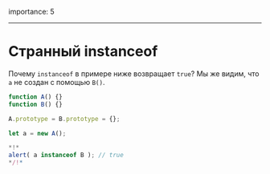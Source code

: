 importance: 5

---

# Странный instanceof

Почему `instanceof` в примере ниже возвращает `true`? Мы же видим, что `a` не создан с помощью `B()`.

```js run
function A() {}
function B() {}

A.prototype = B.prototype = {};

let a = new A();

*!*
alert( a instanceof B ); // true
*/!*
```
